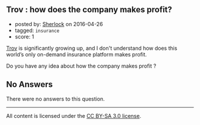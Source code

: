 ## Trov : how does the company makes profit?

- posted by: [Sherlock](https://stackexchange.com/users/2346860/sherlock) on 2016-04-26
- tagged: `insurance`
- score: 1

[Trov][1] is significantly growing up, and I don't understand how does this world’s only on-demand insurance platform makes profit.

Do you have any idea about how the company makes profit ?


  [1]: http://www.trov.com/

## No Answers

There were no answers to this question.


---

All content is licensed under the [CC BY-SA 3.0 license](https://creativecommons.org/licenses/by-sa/3.0/).
